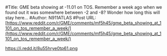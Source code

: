#Title: GME beta showing at -11.01 on TOS. Remember a week ago when we found out it was somewhere between -2 and -8? Wonder how long this will stay here...
#Author: N911ATLAS
#Post URL: [https://www.reddit.com/r/GME/comments/mf5h45/gme_beta_showing_at_1101_on_tos_remember_a_week/](https://www.reddit.com/r/GME/comments/mf5h45/gme_beta_showing_at_1101_on_tos_remember_a_week/)


https://i.redd.it/8u55hrye0tp61.png
